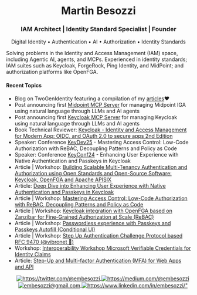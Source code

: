 <h1 align="center">Martin Besozzi</h1>
<h3 align="center">IAM Architect | Identity Standard Specialist | Founder </h3>
<p align="center"> Digital Identity • Authentication • AI • Authorization • Identity Standards</p>
Solving problems in the Identity and Access Management (IAM) space, including Agentic AI, agents, and MCPs. Experienced in identity standards; IAM suites such as Keycloak, ForgeRock, Ping Identity, and MidPoint; and authorization platforms like OpenFGA.
<h4>Recent Topics</h4>
<p align="center">
<ul>
     <li>Blog on TwoGenIdentity featuring a compilation of my <a href="https://twogenidentity.com/blog">articles</a>❤️</li>
     <li>Post announcing first <a href="https://www.linkedin.com/posts/embesozzi_midpoint-mcp-iga-activity-7331071290767839232-fnxC?utm_source=share&utm_medium=member_desktop&rcm=ACoAAAakY8UBio1YDWcCyiTFBa_WdF8QNTgbMLM">Midpoint MCP Server</a> for managing Midpoint IGA using natural language through LLMs and AI agents</li>
    <li>Post announcing first <a href="https://www.linkedin.com/posts/embesozzi_keycloak-llms-ai-activity-7325126855794036737-Gjut?utm_source=share&utm_medium=member_desktop&rcm=ACoAAAakY8UBio1YDWcCyiTFBa_WdF8QNTgbMLM">Keycloak MCP Server</a> for managing Keycloak using natural language through LLMs and AI agents</li>
    <li>Book Technical Reviewer: <a href="https://www.amazon.com/Keycloak-Identity-Management-Applications-applications-ebook/dp/B0BPY1RDND">Keycloak - Identity and Access Management for Modern App: OIDC, and OAuth 2.0 to secure apps 2nd Edition</a></li>
    <li>Speaker: Conference <a href="https://www.keycloak-day.dev">KeyDev25</a> - Mastering Access Control: Low-Code Authorization with ReBAC, Decoupling Patterns and Policy as Code</li> 
    <li>Speaker: Conference <a href="https://keyconf.dev">KeyConf24</a> - Enhancing User Experience with Native Authentication and Passkeys in Keycloak</li>
    <li>Article | Workshop: <a href="https://medium.com/@embesozzi/building-scalable-multi-tenancy-authentication-and-authorization-using-open-standards-and-7341fcd87b64">Building Scalable Multi-Tenancy Authentication and Authorization using Open Standards and Open-Source Software: Keycloak, OpenFGA and Apache APISIX</a></li>
    <li>Article: <a href="https://medium.com/@embesozzi/deep-dive-into-enhancing-user-experience-with-native-authentication-and-passkeys-in-keycloak-86fb72c64278">Deep Dive into Enhancing User Experience with Native Authentication and Passkeys in Keycloak</a></li>
    <li>Article | Workshop: <a href="https://embesozzi.medium.com/mastering-access-control-implementing-low-code-authorization-based-on-rebac-and-decoupling-pattern-f6f54f70115e">Mastering Access Control: Low-Code Authorization with ReBAC, Decoupling Patterns and Policy as Code</a></li>
    <li>Article | Workshop: <a href="https://medium.com/@embesozzi/keycloak-integration-with-openfga-based-on-zanzibar-for-fine-grained-authorization-at-scale-d3376de00f9a">Keycloak integration with OpenFGA based on Zanzibar for Fine-Grained Authorization at Scale (ReBAC)</a></li>
    <li>Article | Workshop: <a href="https://medium.com/@embesozzi/keycloak-workshop-for-step-up-with-mfa-biometrics-authentication-passkeys-b7020ea9ae1b">Passwordless experience with Passkeys and Passkeys Autofill (Conditional UI)<a></li>
    <li>Article | Workshop: <a href="https://medium.com/@embesozzi/keycloak-workshop-for-step-up-with-mfa-biometrics-authentication-passkeys-b7020ea9ae1b">Step Up Authentication Challenge Protocol based RFC 9470 (@vibronet 🖤) <a></li>
    <li>Workshop: <a href="https://github.com/twogenidentity/microsoft-verifiable-credentials-workshop">Interoperability Workshop Microsoft Verifiable Credentials for Identity Claims</a></li>         
    <li>Article: <a href="https://medium.com/@embesozzi/keycloak-step-up-authentication-for-web-and-api-3ef4c9f25d42">Step-Up and Multi-factor Authentication (MFA) for Web Apps and API</a>    
</p>
<p align="center">
    <a href="https://twitter.com/@embesozzi">
        <img align="center" src="https://img.shields.io/badge/Twitter-1DA1F2?style=for-the-badge&logo=twitter&logoColor=white" alt="https://twitter.com/@embesozzi" />
    </a>
    <a href="https://medium.com/@embesozzi">
        <img align="center" src="https://img.shields.io/badge/Medium-12100E?style=for-the-badge&logo=medium&logoColor=white" alt="https://medium.com/@embesozzi" />
    </a>		
    </a>
    <a title="embesozzi@gmail.com" href="mailto:embesozzi@gmail.com">
        <img align="center" src="https://img.shields.io/badge/Gmail-D14836?style=for-the-badge&logo=gmail&logoColor=white" alt="embesozzi@gmail.com" />
    </a>
    <a href="https://www.linkedin.com/in/embesozzi/">
        <img align="center" src="https://img.shields.io/badge/LinkedIn-0077B5?style=for-the-badge&logo=linkedin&logoColor=white" alt=https://www.linkedin.com/in/embesozzi/" />
    </a>
</p>
